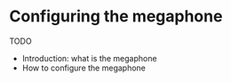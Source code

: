 # Configuring the megaphone

TODO

- Introduction: what is the megaphone
- How to configure the megaphone
